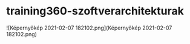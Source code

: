 # training360-szoftverarchitekturak

![Képernyőkép 2021-02-07 182102.png](Képernyőkép 2021-02-07 182102.png)

